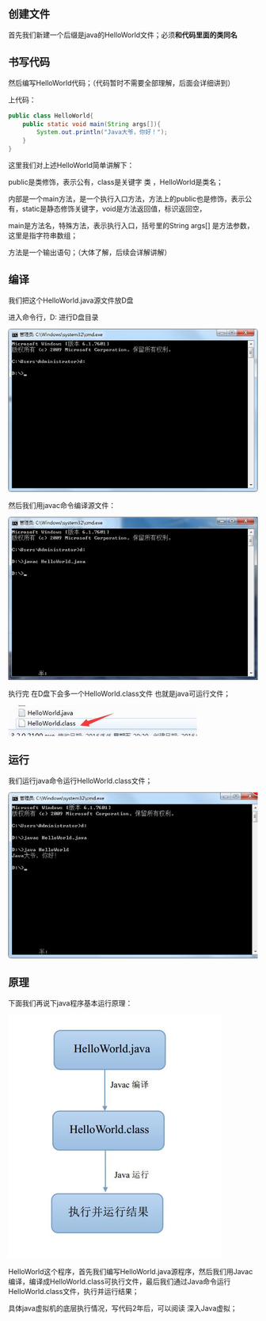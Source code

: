 ## 创建文件

首先我们新建一个后缀是java的HelloWorld文件；必须**和代码里面的类同名**

## 书写代码

然后编写HelloWorld代码；（代码暂时不需要全部理解，后面会详细讲到）

上代码：

```java
public class HelloWorld{
    public static void main(String args[]){
        System.out.println("Java大爷，你好！");
    }
}
```

这里我们对上述HelloWorld简单讲解下：

public是类修饰，表示公有，class是关键字 类 ，HelloWorld是类名；

内部是一个main方法，是一个执行入口方法，方法上的public也是修饰，表示公有，static是静态修饰关键字，void是方法返回值，标识返回空，

main是方法名，特殊方法，表示执行入口，括号里的String args[] 是方法参数，这里是指字符串数组；

方法是一个输出语句；（大体了解，后续会详解讲解）

## 编译

我们把这个HelloWorld.java源文件放D盘



进入命令行，D: 进行D盘目录

![1464160873875064227.jpg](assets/1464160873875064227.jpg)



然后我们用javac命令编译源文件：



![1464162408453084125.jpg](assets/1464162408453084125.jpg)

执行完 在D盘下会多一个HelloWorld.class文件 也就是java可运行文件；



![1464162438718041797.jpg](assets/1464162438718041797.jpg)

## 运行

我们运行java命令运行HelloWorld.class文件；

![1464162474109090376.jpg](assets/1464162474109090376.jpg)

## 原理

下面我们再说下java程序基本运行原理：

![1464162896656027696.jpg](assets/1464162896656027696.jpg)





HelloWorld这个程序，首先我们编写HelloWorld.java源程序，然后我们用Javac编译，编译成HelloWorld.class可执行文件，最后我们通过Java命令运行HelloWorld.class文件，执行并运行结果；



具体java虚拟机的底层执行情况，写代码2年后，可以阅读 深入Java虚拟；